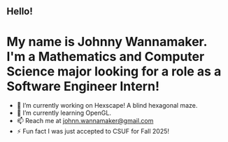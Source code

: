 ## Hello!
# My name is Johnny Wannamaker. I'm a Mathematics and Computer Science major looking for a role as a Software Engineer Intern!

- 🔭 I’m currently working on Hexscape! A blind hexagonal maze.
- 🌱 I’m currently learning OpenGL.
- 📫 Reach me at johnn.wannamaker@gmail.com
- ⚡ Fun fact I was just accepted to CSUF for Fall 2025!
